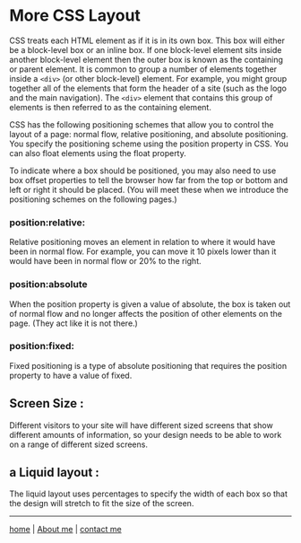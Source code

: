 # More CSS Layout



CSS treats each HTML element as if it is in its own box. This box will either be a block-level box or an inline box.
If one block-level element sits inside another block-level element then the outer box is known as the containing or parent element.
It is common to group a number of elements together inside a `<div>` (or other block-level) element. For example, you might group together all of the elements that form the header of a site (such as the logo and the main navigation). The `<div>` element that contains this group of elements is then referred to as the containing element.


CSS has the following positioning schemes that allow you to control the layout of a page: normal flow, relative positioning, and absolute positioning. You specify the positioning scheme using the position property in CSS. You can also float elements using the float property.

To indicate where a box should be positioned, you may also need to use box offset properties to tell the browser how far from the top or bottom and left or right it should be placed. (You will meet these when we introduce the positioning schemes on the following pages.)

### position:relative:

Relative positioning moves an element in relation to where it would have been in normal flow.
For example, you can move it 10 pixels lower than it would have been in normal flow or 20% to the right.


### position:absolute

When the position property is given a value of absolute, the box is taken out of normal flow and no longer affects the position of other elements on the page. (They act like it is not there.) 

### position:fixed:

Fixed positioning is a type of absolute positioning that requires the position property to have a value of fixed.

## Screen Size :

Different visitors to your site will have different sized screens that show different amounts of information, so your design needs to be able to work on a range of different sized screens.

## a Liquid layout :

The liquid layout uses percentages to specify the width of each box so that the design will stretch to fit the size of the screen.

---

[home](/README.md) | [About me](/about-me.md) | [contact me](/contact-me.md)